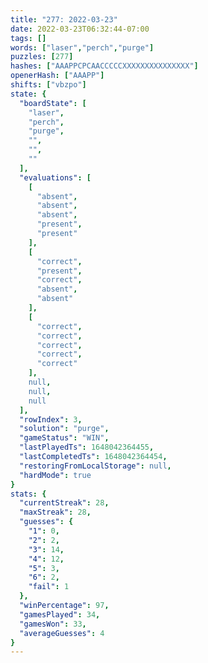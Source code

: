 ```yaml
---
title: "277: 2022-03-23"
date: 2022-03-23T06:32:44-07:00
tags: []
words: ["laser","perch","purge"]
puzzles: [277]
hashes: ["AAAPPCPCAACCCCCXXXXXXXXXXXXXXX"]
openerHash: ["AAAPP"]
shifts: ["vbzpo"]
state: {
  "boardState": [
    "laser",
    "perch",
    "purge",
    "",
    "",
    ""
  ],
  "evaluations": [
    [
      "absent",
      "absent",
      "absent",
      "present",
      "present"
    ],
    [
      "correct",
      "present",
      "correct",
      "absent",
      "absent"
    ],
    [
      "correct",
      "correct",
      "correct",
      "correct",
      "correct"
    ],
    null,
    null,
    null
  ],
  "rowIndex": 3,
  "solution": "purge",
  "gameStatus": "WIN",
  "lastPlayedTs": 1648042364455,
  "lastCompletedTs": 1648042364454,
  "restoringFromLocalStorage": null,
  "hardMode": true
}
stats: {
  "currentStreak": 28,
  "maxStreak": 28,
  "guesses": {
    "1": 0,
    "2": 2,
    "3": 14,
    "4": 12,
    "5": 3,
    "6": 2,
    "fail": 1
  },
  "winPercentage": 97,
  "gamesPlayed": 34,
  "gamesWon": 33,
  "averageGuesses": 4
}
---
```


<!-- more -->
